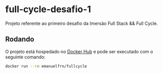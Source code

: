 # full-cycle-desafio-1

Projeto referente ao primeiro desafio da Imersão Full Stack && Full Cycle.

## Rodando
O projeto está hospedado no [Docker Hub](https://hub.docker.com/r/emanuelfrn/full-cycle-desafio-1) e pode ser executado com o seguinte comando:
```bash
docker run --rm emanuelfrn/fullcycle
```